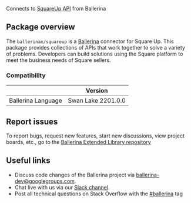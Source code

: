 Connects to [SquareUp API](https://developer.squareup.com/) from Ballerina

## Package overview
The `ballerinax/squareup` is a [Ballerina](https://ballerina.io/) connector for Square Up. This package provides collections of APIs that work together to solve a variety of problems. Developers can build solutions using the Square platform to meet the business needs of Square sellers.

### Compatibility
|                    | Version          |
|--------------------|------------------|
| Ballerina Language |  Swan Lake 2201.0.0|

## Report issues
To report bugs, request new features, start new discussions, view project boards, etc., go to the [Ballerina Extended Library repository](https://github.com/ballerina-platform/ballerina-extended-library)

## Useful links
- Discuss code changes of the Ballerina project via [ballerina-dev@googlegroups.com](mailto:ballerina-dev@googlegroups.com).
- Chat live with us via our [Slack channel](https://ballerina.io/community/slack/).
- Post all technical questions on Stack Overflow with the [#ballerina](https://stackoverflow.com/questions/tagged/ballerina) tag

